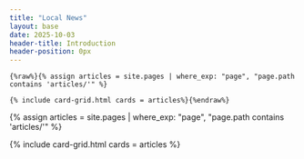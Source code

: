```yaml
---
title: "Local News"
layout: base
date: 2025-10-03
header-title: Introduction
header-position: 0px
---
```


```
{%raw%}{% assign articles = site.pages | where_exp: "page", "page.path contains 'articles/'" %}

{% include card-grid.html cards = articles%}{%endraw%}
```

{% assign articles = site.pages | where_exp: "page", "page.path contains 'articles/'" 
%}

{% include card-grid.html 
cards = articles
%}